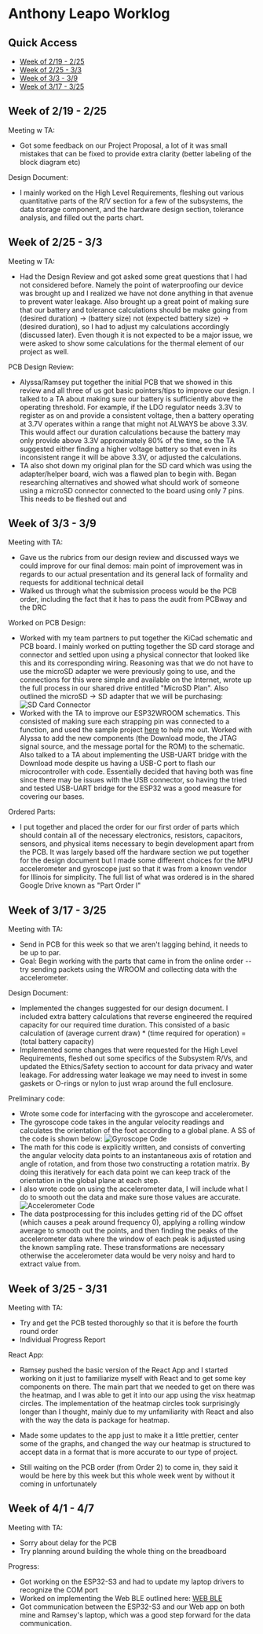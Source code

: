 # Anthony Leapo Worklog
## Quick Access
- [Week of 2/19 - 2/25](#week-of-219---225)
- [Week of 2/25 - 3/3](#week-of-225---33)
- [Week of 3/3 - 3/9](#week-of-33---39)
- [Week of 3/17 - 3/25](#week-of-317---325)


## Week of 2/19 - 2/25
Meeting w TA:
- Got some feedback on our Project Proposal, a lot of it was small mistakes that can be fixed to provide extra clarity (better labeling of the block diagram etc) 

Design Document:
- I mainly worked on the High Level Requirements, fleshing out various quantitative parts of the R/V section for a few of the subsystems, the data storage component, and the hardware design section, tolerance analysis, and filled out the parts chart.

## Week of 2/25 - 3/3
Meeting w TA:
- Had the Design Review and got asked some great questions that I had not considered before. Namely the point of waterproofing our device was brought up and I realized we have not done anything in that avenue to prevent water leakage. Also brought up a great point of making sure that our battery and tolerance calculations should be make going from (desired duration) -> (battery size) not (expected battery size) -> (desired duration), so I had to adjust my calculations accordingly (discussed later). Even though it is not expected to be a major issue, we were asked to show some calculations for the thermal element of our project as well.

PCB Design Review:
- Alyssa/Ramsey put together the initial PCB that we showed in this review and all three of us got basic pointers/tips to improve our design. I talked to a TA about making sure our battery is sufficiently above the operating threshold. For example, if the LDO regulator needs 3.3V to register as on and provide a consistent voltage, then a battery operating at 3.7V operates within a range that might not ALWAYS be above 3.3V. This would affect our duration calculations because the battery may only provide above 3.3V approximately 80% of the time, so the TA suggested either finding a higher voltage battery so that even in its inconsistent range it will be above 3.3V, or adjusted the calculations. 
- TA also shot down my original plan for the SD card which was using the adapter/helper board, wich was a flawed plan to begin with. Began researching alternatives and showed what should work of someone using a microSD connector connected to the board using only 7 pins. This needs to be fleshed out and 


## Week of 3/3 - 3/9
Meeting with TA:
- Gave us the rubrics from our design review and discussed ways we could improve for our final demos: main point of improvement was in regards to our actual presentation and its general lack of formality and requests for additional technical detail
- Walked us through what the submission process would be the PCB order, including the fact that it has to pass the audit from PCBway and the DRC

Worked on PCB Design:
- Worked with my team partners to put together the KiCad schematic and PCB board. I mainly worked on putting together the SD card storage and connector and settled upon using a physical connector that looked like this and its corresponding wiring. Reasoning was that we do not have to use the microSD adapter we were previously going to use, and the connections for this were simple and available on the Internet, wrote up the full process in our shared drive entitled "MicroSD Plan". Also outlined the microSD -> SD adapter that we will be purchasing:
![SD Card Connector](sdconnector.png)
- Worked with the TA to improve our ESP32WROOM schematics. This consisted of making sure each strapping pin was connected to a function, and used the sample project [here](https://courses.engr.illinois.edu/ece445/wiki/#/esp32_example/index) to help me out. Worked with Alyssa to add the new components (the Download mode, the JTAG signal source, and the message portal for the ROM) to the schematic. Also talked to a TA about implementing the USB-UART bridge with the Download mode despite us having a USB-C port to flash our microcontroller with code. Essentially decided that having both was fine since there may be issues with the USB connector, so having the tried and tested USB-UART bridge for the ESP32 was a good measure for covering our bases. 

Ordered Parts:
- I put together and placed the order for our first order of parts which should contain all of the necessary electronics, resistors, capacitors, sensors, and physical items necessary to begin development apart from the PCB. It was largely based off the hardware section we put together for the design document but I made some different choices for the MPU accelerometer and gyroscope just so that it was from a known vendor for Illinois for simplicity. The full list of what was ordered is in the shared Google Drive known as "Part Order I"

## Week of 3/17 - 3/25
Meeting with TA:
- Send in PCB for this week so that we aren't lagging behind, it needs to be up to par.
- Goal: Begin working with the parts that came in from the online order -- try sending packets using the WROOM and collecting data with the accelerometer.


Design Document:
- Implemented the changes suggested for our design document. I included extra battery calculations that reverse engineered the required capacity for our required time duration. This consisted of a basic calculation of (average current draw) * (time required for operation) = (total battery capacity)
- Implemented some changes that were requested for the High Level Requirements, fleshed out some specifics of the Subsystem R/Vs, and updated the Ethics/Safety section to account for data privacy and water leakage. For addressing water leakage we may need to invest in some gaskets or O-rings or nylon to just wrap around the full enclosure.

Preliminary code:
- Wrote some code for interfacing with the gyroscope and accelerometer.
- The gyroscope code takes in the angular velocity readings and calculates the orientation of the foot according to a global plane. A SS of the code is shown below:
![Gyroscope Code](gyrocode1.png)
- The math for this code is explicitly written, and consists of converting the angular velocity data points to an instantaneous axis of rotation and angle of rotation, and from those two constructing a rotation matrix. By doing this iteratively for each data point we can keep track of the orientation in the global plane at each step.
- I also wrote code on using the accelerometer data, I will include what I do to smooth out the data and make sure those values are accurate.
![Accelerometer Code](accelerometercode1.png)
- The data postprocessing for this includes getting rid of the DC offset (which causes a peak around frequency 0), applying a rolling window average to smooth out the points, and then finding the peaks of the accelerometer data where the window of each peak is adjusted using the known sampling rate. These transformations are necessary otherwise the accelerometer data would be very noisy and hard to extract value from. 



## Week of 3/25 - 3/31
Meeting with TA:
- Try and get the PCB tested thoroughly so that it is before the fourth round order
- Individual Progress Report

React App:
- Ramsey pushed the basic version of the React App and I started working on it just to familiarize myself with React and to get some key components on there. The main part that we needed to get on there was the heatmap, and I was able to get it into our app using the visx heatmap circles. The implementation of the heatmap circles took surprisingly longer than I thought, mainly due to my unfamiliarity with React and also with the way the data is package for heatmap.
- Made some updates to the app just to make it a little prettier, center some of the graphs, and changed the way our heatmap is structured to accept data in a format that is more accurate to our type of project.

- Still waiting on the PCB order (from Order 2) to come in, they said it would be here by this week but this whole week went by without it coming in unfortunately


## Week of 4/1 - 4/7
Meeting with TA:
- Sorry about delay for the PCB
- Try planning around building the whole thing on the breadboard

Progress:
- Got working on the ESP32-S3 and had to update my laptop drivers to recognize the COM port
- Worked on implementing the Web BLE outlined here: [WEB BLE](https://randomnerdtutorials.com/esp32-web-bluetooth/#project-overview)
- Got communication between the ESP32-S3 and our Web app on both mine and Ramsey's laptop, which was a good step forward for the data communication.
